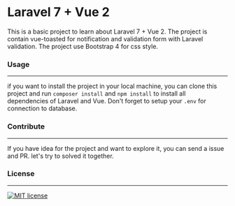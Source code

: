 # Laravel 7 + Vue 2
This is a basic project to learn about Laravel 7 + Vue 2.
The project is contain vue-toasted for notification and validation form with Laravel validation. The project use Bootstrap 4 for css style.

### Usage
---
if you want to install the project in your local machine, you can clone this project and run `composer install` and `npm install` to install all dependencies of Laravel and Vue. Don't forget to setup your `.env` for connection to database.

### Contribute
---
If you have idea for the project and want to explore it, you can send a issue and PR. let's try to solved it together.

### License
---
[![MIT license](https://img.shields.io/badge/License-MIT-blue.svg)](https://lbesson.mit-license.org/)